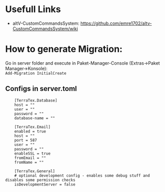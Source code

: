 # Usefull Links
- altV-CustomCommandsSystem: https://github.com/emre1702/altv-CustomCommandsSystem/wiki


# How to generate Migration:
Go in server folder and execute in Paket-Manager-Console (Extras->Paket Manager->Konsole):   
`Add-Migration InitialCreate`

## Configs in server.toml

```
	[TerraTex.Database]
	host = ""
	user = ""
	password = ""
	database-name = ""

	[TerraTex.Email]
	enabled = true 
	host = ""
	port = 587
	user = ""
	password = ""
	enableSSL = true
	fromEmail = ""
	fromName = ""

	[TerraTex.General]
	# optional development config - enables some debug stuff and disables some permission checks
	isDevelopmentServer = false
```